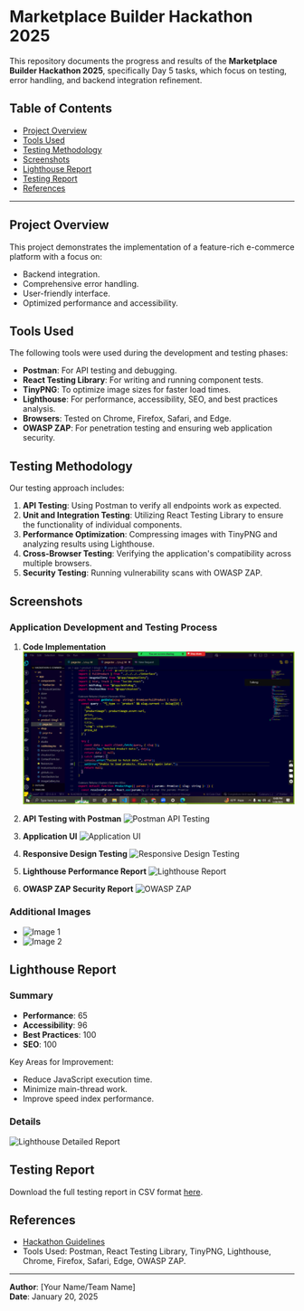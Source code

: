# Marketplace Builder Hackathon 2025

This repository documents the progress and results of the **Marketplace Builder Hackathon 2025**, specifically Day 5 tasks, which focus on testing, error handling, and backend integration refinement.

## Table of Contents

- [Project Overview](#project-overview)
- [Tools Used](#tools-used)
- [Testing Methodology](#testing-methodology)
- [Screenshots](#screenshots)
- [Lighthouse Report](#lighthouse-report)
- [Testing Report](#testing-report)
- [References](#references)

---

## Project Overview

This project demonstrates the implementation of a feature-rich e-commerce platform with a focus on:

- Backend integration.
- Comprehensive error handling.
- User-friendly interface.
- Optimized performance and accessibility.

## Tools Used

The following tools were used during the development and testing phases:

- **Postman**: For API testing and debugging.
- **React Testing Library**: For writing and running component tests.
- **TinyPNG**: To optimize image sizes for faster load times.
- **Lighthouse**: For performance, accessibility, SEO, and best practices analysis.
- **Browsers**: Tested on Chrome, Firefox, Safari, and Edge.
- **OWASP ZAP**: For penetration testing and ensuring web application security.

## Testing Methodology

Our testing approach includes:

1. **API Testing**: Using Postman to verify all endpoints work as expected.
2. **Unit and Integration Testing**: Utilizing React Testing Library to ensure the functionality of individual components.
3. **Performance Optimization**: Compressing images with TinyPNG and analyzing results using Lighthouse.
4. **Cross-Browser Testing**: Verifying the application's compatibility across multiple browsers.
5. **Security Testing**: Running vulnerability scans with OWASP ZAP.

## Screenshots

### Application Development and Testing Process
1. **Code Implementation**
   ![Code Implementation](./Screenshot%20(85).png)

2. **API Testing with Postman**
   ![Postman API Testing](./path-to-your-screenshot/Screenshot%20(84).png)

3. **Application UI**
   ![Application UI](./path-to-your-screenshot/Screenshot%20(83).png)

4. **Responsive Design Testing**
   ![Responsive Design Testing](./path-to-your-screenshot/Screenshot%20(82).png)

5. **Lighthouse Performance Report**
   ![Lighthouse Report](./path-to-your-screenshot/Screenshot%20(81).png)

6. **OWASP ZAP Security Report**
   ![OWASP ZAP](./path-to-your-screenshot/Screenshot%20(80).png)

### Additional Images
- ![Image 1](./path-to-your-screenshot/2.PNG)
- ![Image 2](./path-to-your-screenshot/3.PNG)

## Lighthouse Report

### Summary
- **Performance**: 65
- **Accessibility**: 96
- **Best Practices**: 100
- **SEO**: 100

Key Areas for Improvement:
- Reduce JavaScript execution time.
- Minimize main-thread work.
- Improve speed index performance.

### Details
![Lighthouse Detailed Report](./path-to-your-screenshot/Screenshot%20(81).png)

## Testing Report

Download the full testing report in CSV format [here](https://github.com/panaverse/learn-nextjs/blob/main/HACKATHONS/Marketplace_Builder_Hackathon_2025/Testing_Report_Sample.csv).

## References

- [Hackathon Guidelines](https://github.com/panaverse/learn-nextjs/blob/main/HACKATHONS/Marketplace_Builder_Hackathon_2025/Day_5_Testing_Error_Handling_and_Backend_Integration_Refinement.pdf)
- Tools Used: Postman, React Testing Library, TinyPNG, Lighthouse, Chrome, Firefox, Safari, Edge, OWASP ZAP.

---

**Author**: [Your Name/Team Name]  
**Date**: January 20, 2025  

